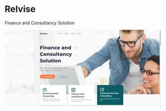 # Relvise
Finance and Consultancy Solution

[![Relvise](https://github.com/8807010/Relvise/blob/main/Relvise.jpg)](8807010.github.io/relvise/)


